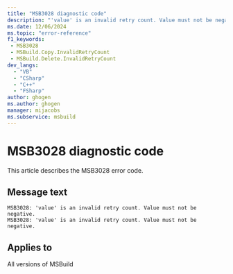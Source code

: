 ```yaml
---
title: "MSB3028 diagnostic code"
description: "'value' is an invalid retry count. Value must not be negative."
ms.date: 12/06/2024
ms.topic: "error-reference"
f1_keywords:
 - MSB3028
 - MSBuild.Copy.InvalidRetryCount
 - MSBuild.Delete.InvalidRetryCount
dev_langs:
  - "VB"
  - "CSharp"
  - "C++"
  - "FSharp"
author: ghogen
ms.author: ghogen
manager: mijacobs
ms.subservice: msbuild
---
```


# MSB3028 diagnostic code

<!-- :::ErrorDefinitionDescription::: -->
<!-- :::editable-content name="introDescription"::: -->
This article describes the MSB3028 error code.
<!-- :::editable-content-end::: -->

## Message text

```output
MSB3028: 'value' is an invalid retry count. Value must not be negative.
MSB3028: 'value' is an invalid retry count. Value must not be negative.
```

<!-- :::editable-content name="postOutputDescription"::: -->
<!--
{StrBegin="MSB3028: "} LOCALIZATION: {0} is a number.

{StrBegin="MSB3028: "} LOCALIZATION: {0} is a number.
-->
<!-- :::editable-content-end::: -->
<!-- :::ErrorDefinitionDescription-end::: -->

## Applies to

All versions of MSBuild
